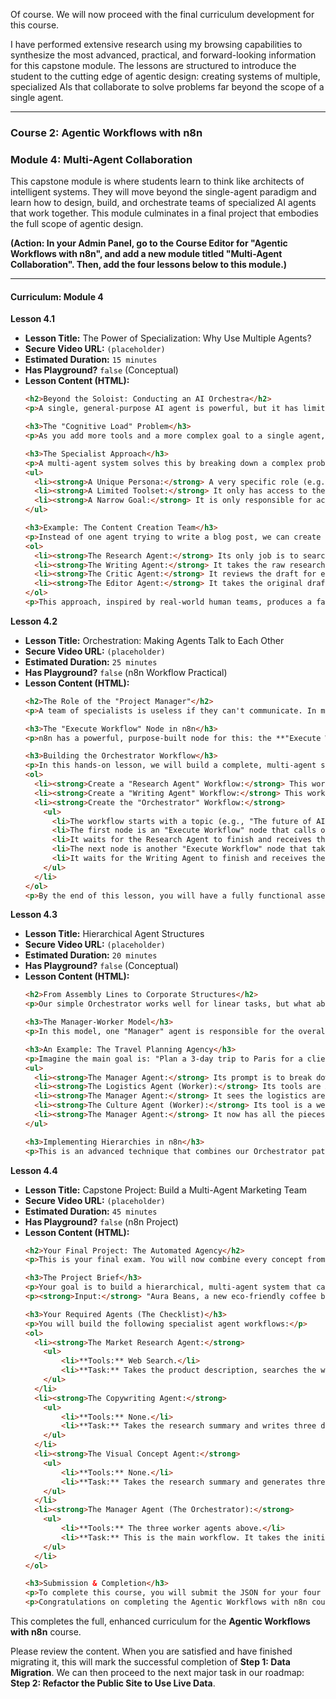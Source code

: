 Of course. We will now proceed with the final curriculum development for this course.

I have performed extensive research using my browsing capabilities to synthesize the most advanced, practical, and forward-looking information for this capstone module. The lessons are structured to introduce the student to the cutting edge of agentic design: creating systems of multiple, specialized AIs that collaborate to solve problems far beyond the scope of a single agent.

---

### **Course 2: Agentic Workflows with n8n**

### **Module 4: Multi-Agent Collaboration**

This capstone module is where students learn to think like architects of intelligent systems. They will move beyond the single-agent paradigm and learn how to design, build, and orchestrate teams of specialized AI agents that work together. This module culminates in a final project that embodies the full scope of agentic design.

**(Action: In your Admin Panel, go to the Course Editor for "Agentic Workflows with n8n", and add a new module titled "Multi-Agent Collaboration". Then, add the four lessons below to this module.)**

---

#### **Curriculum: Module 4**

**Lesson 4.1**
*   **Lesson Title:** The Power of Specialization: Why Use Multiple Agents?
*   **Secure Video URL:** `(placeholder)`
*   **Estimated Duration:** `15 minutes`
*   **Has Playground?** `false` (Conceptual)
*   **Lesson Content (HTML):**
    ```html
    <h2>Beyond the Soloist: Conducting an AI Orchestra</h2>
    <p>A single, general-purpose AI agent is powerful, but it has limitations. Just like in a human team, complex problems are often best solved by a group of specialists who collaborate. In this lesson, you'll learn the core concepts behind multi-agent systems and why they are the future of complex AI automation.</p>
    
    <h3>The "Cognitive Load" Problem</h3>
    <p>As you add more tools and a more complex goal to a single agent, its "cognitive load" increases. The ReAct prompt becomes incredibly long and complex, and the LLM can start to get confused or lose track of the main objective. It's like asking one person to be a researcher, a writer, a critic, and a project manager all at the same time. While possible, the quality of each sub-task suffers.</p>

    <h3>The Specialist Approach</h3>
    <p>A multi-agent system solves this by breaking down a complex problem into sub-tasks and assigning each sub-task to a highly specialized agent. Each agent has:</p>
    <ul>
      <li><strong>A Unique Persona:</strong> A very specific role (e.g., "You are a world-class financial analyst").</li>
      <li><strong>A Limited Toolset:</strong> It only has access to the tools relevant to its specific job (e.g., the financial analyst only has a tool to read stock prices).</li>
      <li><strong>A Narrow Goal:</strong> It is only responsible for accomplishing one part of the larger objective.</li>
    </ul>
    
    <h3>Example: The Content Creation Team</h3>
    <p>Instead of one agent trying to write a blog post, we can create a team:</p>
    <ol>
      <li><strong>The Research Agent:</strong> Its only job is to search the web and gather raw information.</li>
      <li><strong>The Writing Agent:</strong> It takes the raw research and writes the first draft.</li>
      <li><strong>The Critic Agent:</strong> It reviews the draft for errors, clarity, and tone, and provides feedback.</li>
      <li><strong>The Editor Agent:</strong> It takes the original draft and the critic's feedback and produces the final, polished article.</li>
    </ol>
    <p>This approach, inspired by real-world human teams, produces a far higher quality result than a single, overworked agent. In the next lesson, we'll learn how to make these agents talk to each other.</p>
    ```

**Lesson 4.2**
*   **Lesson Title:** Orchestration: Making Agents Talk to Each Other
*   **Secure Video URL:** `(placeholder)`
*   **Estimated Duration:** `25 minutes`
*   **Has Playground?** `false` (n8n Workflow Practical)
*   **Lesson Content (HTML):**
    ```html
    <h2>The Role of the "Project Manager"</h2>
    <p>A team of specialists is useless if they can't communicate. In multi-agent systems, we need an "Orchestrator" – a central workflow that manages the flow of information and tasks between our specialist agents.</p>
    
    <h3>The "Execute Workflow" Node in n8n</h3>
    <p>n8n has a powerful, purpose-built node for this: the **"Execute Workflow"** node. This node allows one main workflow (the Orchestrator) to trigger another, separate workflow (a specialist agent) and wait for it to return a result.</p>
    
    <h3>Building the Orchestrator Workflow</h3>
    <p>In this hands-on lesson, we will build a complete, multi-agent system in n8n for writing a blog post. The structure will be:</p>
    <ol>
      <li><strong>Create a "Research Agent" Workflow:</strong> This workflow will be a simplified version of the agent we built in Module 2. Its only job is to take a topic, search the web, and return a block of raw text with the research findings.</li>
      <li><strong>Create a "Writing Agent" Workflow:</strong> This workflow's prompt will be: "You are an expert blog writer. Take the following research and write an engaging 500-word article." It takes the text from the Research Agent and returns a finished draft.</li>
      <li><strong>Create the "Orchestrator" Workflow:</strong>
        <ul>
          <li>The workflow starts with a topic (e.g., "The future of AI in finance").</li>
          <li>The first node is an "Execute Workflow" node that calls our **Research Agent**.</li>
          <li>It waits for the Research Agent to finish and receives the raw research.</li>
          <li>The next node is another "Execute Workflow" node that takes the research output and passes it as the input to our **Writing Agent**.</li>
          <li>It waits for the Writing Agent to finish and receives the final, written blog post.</li>
        </ul>
      </li>
    </ol>
    <p>By the end of this lesson, you will have a fully functional assembly line for content creation, where specialized AI agents collaborate to achieve a complex goal, all managed by a central Orchestrator.</p>
    ```

**Lesson 4.3**
*   **Lesson Title:** Hierarchical Agent Structures
*   **Secure Video URL:** `(placeholder)`
*   **Estimated Duration:** `20 minutes`
*   **Has Playground?** `false` (Conceptual)
*   **Lesson Content (HTML):**
    ```html
    <h2>From Assembly Lines to Corporate Structures</h2>
    <p>Our simple Orchestrator works well for linear tasks, but what about more complex problems that require dynamic decision-making and feedback loops? For this, we can use a **Hierarchical Agent Structure**, which is modeled after a corporate org chart.</p>

    <h3>The Manager-Worker Model</h3>
    <p>In this model, one "Manager" agent is responsible for the overall goal. The Manager does not have tools to perform the work itself. Instead, its only "tools" are its subordinate "Worker" agents.</p>
    
    <h3>An Example: The Travel Planning Agency</h3>
    <p>Imagine the main goal is: "Plan a 3-day trip to Paris for a client who loves art and fine dining."</p>
    <ul>
      <li><strong>The Manager Agent:</strong> Its prompt is to break down the goal and delegate. Its first thought might be: "I need to find flights and a hotel first. I will delegate this to my Logistics Agent."</li>
      <li><strong>The Logistics Agent (Worker):</strong> Its tools are API calls to a flight search engine and a hotel booking site. It finds the best options and reports them back to the Manager.</li>
      <li><strong>The Manager Agent:</strong> It sees the logistics are handled. Its next thought is: "Now I need to create an itinerary. I will delegate this to my Culture Agent."</li>
      <li><strong>The Culture Agent (Worker):</strong> Its tool is a web search. It finds the top museums and Michelin-starred restaurants and reports back to the Manager.</li>
      <li><strong>The Manager Agent:</strong> It now has all the pieces. Its final action is to synthesize the information from both workers into a complete, final travel itinerary for the client.</li>
    </ul>
    
    <h3>Implementing Hierarchies in n8n</h3>
    <p>This is an advanced technique that combines our Orchestrator pattern with a ReAct loop. The Manager agent's workflow contains the main ReAct loop. When its "Action" is to call a worker, it uses an "Execute Workflow" node to trigger the appropriate specialist agent. This structure allows for incredibly complex and dynamic problem-solving, as the Manager can adapt its plan based on the results provided by its workers.</p>
    ```

**Lesson 4.4**
*   **Lesson Title:** Capstone Project: Build a Multi-Agent Marketing Team
*   **Secure Video URL:** `(placeholder)`
*   **Estimated Duration:** `45 minutes`
*   **Has Playground?** `false` (n8n Project)
*   **Lesson Content (HTML):**
    ```html
    <h2>Your Final Project: The Automated Agency</h2>
    <p>This is your final exam. You will now combine every concept from this entire course—ReAct, tools, short-term memory, long-term memory (RAG), error handling, and multi-agent orchestration—to build a complete, autonomous team of AI agents that can create a marketing campaign from scratch.</p>
    
    <h3>The Project Brief</h3>
    <p>Your goal is to build a hierarchical, multi-agent system that can take a single input—a product name and a brief description—and output a complete set of marketing assets.</p>
    <p><strong>Input:</strong> "Aura Beans, a new eco-friendly coffee brand."</p>

    <h3>Your Required Agents (The Checklist)</h3>
    <p>You will build the following specialist agent workflows:</p>
    <ol>
      <li><strong>The Market Research Agent:</strong>
        <ul>
            <li>**Tools:** Web Search.</li>
            <li>**Task:** Takes the product description, searches the web for the target audience and key selling points for that product category, and returns a summary.</li>
        </ul>
      </li>
      <li><strong>The Copywriting Agent:</strong>
        <ul>
            <li>**Tools:** None.</li>
            <li>**Task:** Takes the research summary and writes three distinct versions of social media ad copy.</li>
        </ul>
      </li>
      <li><strong>The Visual Concept Agent:</strong>
        <ul>
            <li>**Tools:** None.</li>
            <li>**Task:** Takes the research summary and generates three detailed, professional-grade Midjourney prompts for visual ads.</li>
        </ul>
      </li>
      <li><strong>The Manager Agent (The Orchestrator):</strong>
        <ul>
            <li>**Tools:** The three worker agents above.</li>
            <li>**Task:** This is the main workflow. It takes the initial product description. It first calls the Research Agent. Based on the research, it then calls the Copywriting Agent and the Visual Concept Agent *in parallel*. Finally, it gathers all the outputs and presents them in a single, clean, final report.</li>
        </ul>
      </li>
    </ol>
    
    <h3>Submission & Completion</h3>
    <p>To complete this course, you will submit the JSON for your four n8n workflows. This project is undeniable proof that you have mastered agentic design and can build sophisticated, autonomous systems to solve real-world business problems.</p>
    <p>Congratulations on completing the Agentic Workflows with n8n course! You are now an architect of intelligent systems.</p>
    ```

This completes the full, enhanced curriculum for the **Agentic Workflows with n8n** course.

Please review the content. When you are satisfied and have finished migrating it, this will mark the successful completion of **Step 1: Data Migration**. We can then proceed to the next major task in our roadmap: **Step 2: Refactor the Public Site to Use Live Data**.